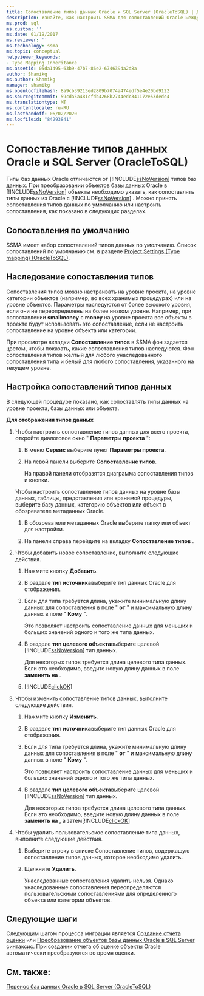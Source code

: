 ```yaml
---
title: Сопоставление типов данных Oracle и SQL Server (OracleToSQL) | Документация Майкрософт
description: Узнайте, как настроить SSMA для сопоставлений Oracle между типами данных Oracle и SQL Server или принять значение по умолчанию.
ms.prod: sql
ms.custom: ''
ms.date: 01/19/2017
ms.reviewer: ''
ms.technology: ssma
ms.topic: conceptual
helpviewer_keywords:
- Type Mapping Inheritance
ms.assetid: 05da1495-63b9-47b7-86e2-6746394a2d8a
author: Shamikg
ms.author: Shamikg
manager: shamikg
ms.openlocfilehash: 8a9cb39213ed2809b7074a474edf5e4e20bd9122
ms.sourcegitcommit: 59cda5a481cfdb4268b2744edc341172e53dede4
ms.translationtype: MT
ms.contentlocale: ru-RU
ms.lasthandoff: 06/02/2020
ms.locfileid: "84293841"
---
```

# <a name="mapping-oracle-and-sql-server-data-types-oracletosql"></a>Сопоставление типов данных Oracle и SQL Server (OracleToSQL)
Типы баз данных Oracle отличаются от [!INCLUDE[ssNoVersion](../../includes/ssnoversion-md.md)] типов баз данных. При преобразовании объектов базы данных Oracle в [!INCLUDE[ssNoVersion](../../includes/ssnoversion-md.md)] объекты необходимо указать, как сопоставлять типы данных из Oracle с [!INCLUDE[ssNoVersion](../../includes/ssnoversion-md.md)] . Можно принять сопоставления типов данных по умолчанию или настроить сопоставления, как показано в следующих разделах.  
  
## <a name="default-mappings"></a>Сопоставления по умолчанию  
SSMA имеет набор сопоставлений типов данных по умолчанию. Список сопоставлений по умолчанию см. в разделе [Project Settings &#40;Type mapping&#41; &#40;OracleToSQL&#41;](../../ssma/oracle/project-settings-type-mapping-oracletosql.md).  
  
## <a name="type-mapping-inheritance"></a>Наследование сопоставления типов  
Сопоставления типов можно настраивать на уровне проекта, на уровне категории объектов (например, во всех хранимых процедурах) или на уровне объектов. Параметры наследуются от более высокого уровня, если они не переопределены на более низком уровне. Например, при сопоставлении **smallmoney** с **money** на уровне проекта все объекты в проекте будут использовать это сопоставление, если не настроить сопоставление на уровне объекта или категории.  
  
При просмотре вкладки **Сопоставление типов** в SSMA фон задается цветом, чтобы показать, какие сопоставления типов наследуются. Фон сопоставления типов желтый для любого унаследованного сопоставления типа и белый для любого сопоставления, указанного на текущем уровне.  
  
## <a name="customizing-data-type-mappings"></a>Настройка сопоставлений типов данных  
В следующей процедуре показано, как сопоставлять типы данных на уровне проекта, базы данных или объекта.  
  
**Для отображения типов данных**  
  
1.  Чтобы настроить сопоставление типов данных для всего проекта, откройте диалоговое окно " **Параметры проекта** ":  
  
    1.  В меню **Сервис** выберите пункт **Параметры проекта**.  
  
    2.  На левой панели выберите **Сопоставление типов**.  
  
        На правой панели отобразятся диаграмма сопоставления типов и кнопки.  
  
    Чтобы настроить сопоставление типов данных на уровне базы данных, таблицы, представления или хранимой процедуры, выберите базу данных, категорию объектов или объект в обозревателе метаданных Oracle.  
  
    1.  В обозревателе метаданных Oracle выберите папку или объект для настройки.  
  
    2.  На панели справа перейдите на вкладку **Сопоставление типов** .  
  
2.  Чтобы добавить новое сопоставление, выполните следующие действия.  
  
    1.  Нажмите кнопку **Добавить**.  
  
    2.  В разделе **тип источника**выберите тип данных Oracle для отображения.  
  
    3.  Если для типа требуется длина, укажите минимальную длину данных для сопоставления в поле " **от** " и максимальную длину данных в поле " **Кому** ".  
  
        Это позволяет настроить сопоставление данных для меньших и больших значений одного и того же типа данных.  
  
    4.  В разделе **тип целевого объекта**выберите целевой [!INCLUDE[ssNoVersion](../../includes/ssnoversion-md.md)] тип данных.  
  
        Для некоторых типов требуется длина целевого типа данных. Если это необходимо, введите новую длину данных в поле **заменить на** .  
  
    5.  [!INCLUDE[clickOK](../../includes/clickok-md.md)]  
  
3.  Чтобы изменить сопоставление типов данных, выполните следующие действия.  
  
    1.  Нажмите кнопку **Изменить**.  
  
    2.  В разделе **тип источника**выберите тип данных Oracle для отображения.  
  
    3.  Если для типа требуется длина, укажите минимальную длину данных для сопоставления в поле " **от** " и максимальную длину данных в поле " **Кому** ".  
  
        Это позволяет настроить сопоставление данных для меньших и больших значений одного и того же типа данных.  
  
    4.  В разделе **тип целевого объекта**выберите целевой [!INCLUDE[ssNoVersion](../../includes/ssnoversion-md.md)] тип данных.  
  
        Для некоторых типов требуется длина целевого типа данных. Если это необходимо, введите новую длину данных в поле **заменить на** , а затем[!INCLUDE[clickOK](../../includes/clickok-md.md)]  
  
4.  Чтобы удалить пользовательское сопоставление типа данных, выполните следующие действия.  
  
    1.  Выберите строку в списке Сопоставление типов, содержащую сопоставление типов данных, которое необходимо удалить.  
  
    2.  Щелкните **Удалить**.  
  
        Унаследованные сопоставления удалить нельзя. Однако унаследованные сопоставления переопределяются пользовательскими сопоставлениями для определенного объекта или категории объектов.  
  
## <a name="next-steps"></a>Следующие шаги  
Следующим шагом процесса миграции является [Создание отчета оценки](assessing-oracle-schemas-for-conversion-oracletosql.md) или [Преобразование объектов базы данных Oracle в SQL Server синтаксис](converting-oracle-schemas-oracletosql.md). При создании отчета об оценке объекты Oracle автоматически преобразуются во время оценки.  
  
## <a name="see-also"></a>См. также:  
[Перенос баз данных Oracle в SQL Server &#40;OracleToSQL&#41;](../../ssma/oracle/migrating-oracle-databases-to-sql-server-oracletosql.md)  
  
